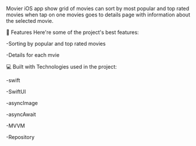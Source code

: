 Movier iOS app
show grid of movies can sort by most popular and top rated movies when tap on one movies goes to details page with information about the selected movie.

🧐 Features
Here're some of the project's best features:

-Sorting by popular and top rated movies

-Details for each mvie

💻 Built with
Technologies used in the project:

-swift

-SwiftUI

-asyncImage

-asyncAwait

-MVVM

-Repository
